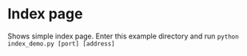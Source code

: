 Index page
=========

Shows simple index page. Enter this example directory and run ```python index_demo.py [port] [address]```
